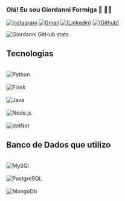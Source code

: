 ### Olá! Eu sou Giordanni Formiga 🐜 👋🏾

[![Instagram](https://img.shields.io/badge/Instagram-E4405F?style=for-the-badge&logo=instagram&logoColor=white)](https://www.instagram.com/jordani.gf?igsh=MWdudTYyZ2FocjRkeg==)
[![Gmail](https://img.shields.io/badge/Gmail-D14836?style=for-the-badge&logo=gmail&logoColor=white)](giordanniformiga103@gmail.com)
[![(Linkedin)](https://img.shields.io/badge/LinkedIn-0077B5?style=for-the-badge&logo=linkedin&logoColor=white)](https://br.linkedin.com/in/giordanni-formiga?trk=public_post_feed-actor-name)
[![(Github)](
https://img.shields.io/badge/GitHub-100000?style=for-the-badge&logo=github&logoColor=white)](
https://github.com/Giiordanni)

![Giordanni GitHub stats](https://github-readme-stats.vercel.app/api?username=giiordanni&show_icons=true&theme=merko)

## Tecnologias

<div style="display: inline_block"><br/>
    <img align="center" alt="Python" src="https://img.shields.io/badge/Python-3776AB?style=for-the-badge&logo=python&logoColor=white">
</div>
<div style="display: inline_block"><br/>
    <img align="center" alt="Flask" src="https://img.shields.io/badge/Flask-000000?style=for-the-badge&logo=flask&logoColor=white">
</div>
<div style="display: inline_block"><br/>
    <img align="center" alt="Java" src="https://img.shields.io/badge/Java-ED8B00?style=for-the-badge&logo=openjdk&logoColor=white">
</div>
<div style="display: inline_block"><br/>
    <img align="center" alt="Node.js" src="https://img.shields.io/badge/Node.js-43853D?style=for-the-badge&logo=node.js&logoColor=white">
</div>
<div style="display: inline_block"><br/>
    <img align="center" alt="dotNet" src="https://img.shields.io/badge/.NET-5C2D91?style=for-the-badge&logo=.net&logoColor=white">
</div>





## Banco de Dados que utilizo 
<div style="display: inline_block"><br/>
    <img align="center" alt="MySQl" src="https://img.shields.io/badge/MySQL-00000F?style=for-the-badge&logo=mysql&logoColor=white">
</div>
<div style="display: inline_block"><br/>
    <img align="center" alt="PostgreSQL" src="https://img.shields.io/badge/PostgreSQL-316192?style=for-the-badge&logo=postgresql&logoColor=white">
</div>
<div style="display: inline_block"><br/>
    <img align="center" alt="MongoDb" src="https://img.shields.io/badge/MongoDB-4EA94B?style=for-the-badge&logo=mongodb&logoColor=white">
</div>

